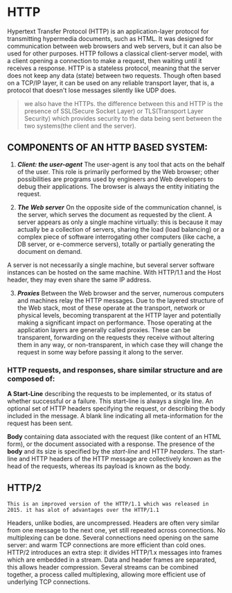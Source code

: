 # HTTP   
 Hypertext Transfer Protocol (HTTP) is an application-layer protocol for transmitting hypermedia documents, such as HTML. It was designed for communication between web browsers and web servers, but it can also be used for other purposes. HTTP follows a classical client-server model, with a client opening a connection to make a request, then waiting until it receives a response. HTTP is a stateless protocol, meaning that the server does not keep any data (state) between two requests. Though often based on a TCP/IP layer, it can be used on any reliable transport layer, that is, a protocol that doesn't lose messages silently like UDP does.           

>we also have the HTTPs. the difference between this and HTTP is the presence of SSL(Secure Socket Layer) or TLS(Transport Layer Security) which provides security to the data being sent between  the two systems(the client and the server).

## COMPONENTS OF AN HTTP BASED SYSTEM:
1. ***Client: the user-agent***
The user-agent is any tool that acts on the behalf of the user. This role is primarily performed by the Web browser; other possibilities are programs used by engineers and Web developers to debug their applications. The browser is always the entity initiating the request.

2. ***The Web server***
On the opposite side of the communication channel, is the server, which serves the document as requested by the client. A server appears as only a single machine virtually: this is because it may actually be a collection of servers, sharing the load (load balancing) or a complex piece of software interrogating other computers (like cache, a DB server, or e-commerce servers), totally or partially generating the document on demand.

 A server is not necessarily a single machine, but several server software instances can be hosted on the same machine. With HTTP/1.1 and the Host header, they may even share the same IP address.

3. ***Proxies***
Between the Web browser and the server, numerous computers and machines relay the HTTP messages. Due to the layered structure of the Web stack, most of these operate at the transport, network or physical levels, becoming transparent at the HTTP layer and potentially making a significant impact on performance. Those operating at the application layers are generally called proxies. These can be transparent, forwarding on the requests they receive without altering them in any way, or non-transparent, in which case they will change the request in some way before passing it along to the server. 

### HTTP requests, and responses, share similar structure and are composed of:

**A Start-Line** describing the requests to be implemented, or its status of whether successful or a failure. This start-line is always a single line.
An optional set of HTTP headers specifying the request, or describing the body included in the message.
A blank line indicating all meta-information for the request has been sent.

**Body** containing data associated with the request (like content of an HTML form), or the document associated with a response. The presence of the **body** and its size is specified by the *start-line* and HTTP *headers*.
The start-line and HTTP headers of the HTTP message are collectively known as the head of the requests, whereas its payload is known as the body.  

## HTTP/2 
    This is an improved version of the HTTP/1.1 which was released in 2015. it has alot of advantages over the HTTP/1.1
 Headers, unlike bodies, are uncompressed. Headers are often very similar from one message to the next one, yet still repeated across connections.
No multiplexing can be done. Several connections need opening on the same server: and warm TCP connections are more efficient than cold ones.
HTTP/2 introduces an extra step: it divides HTTP/1.x messages into frames which are embedded in a stream. Data and header frames are separated, this allows header compression. Several streams can be combined together, a process called multiplexing, allowing more efficient use of underlying TCP connections.

